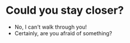 # Could you stay closer?

- No, I can't walk through you!
- Certainly, are you afraid of something?
